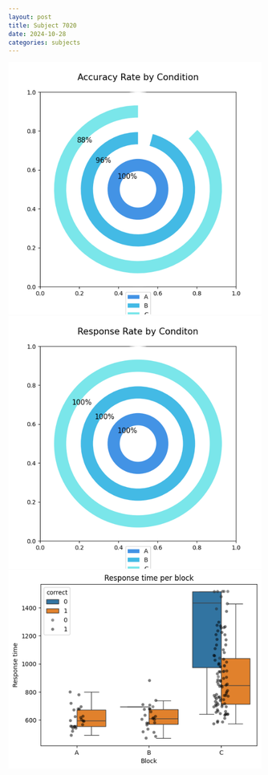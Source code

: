 ```yaml
---
layout: post
title: Subject 7020
date: 2024-10-28
categories: subjects
---
```


![](data/7020/run-17/7020_accuracy_rate.png)
![](data/7020/run-17/7020_response_rate.png)
![](data/7020/run-17/7020_rt.png)
